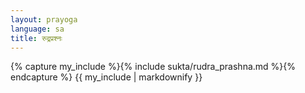 ```yaml
---
layout: prayoga
language: sa
title: रुद्रप्रश्नः
---
```


{% capture my_include %}{% include sukta/rudra_prashna.md %}{% endcapture %}
{{ my_include | markdownify }}
